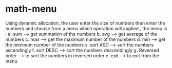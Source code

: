 # math-menu
Using dynamic allocation, the user enter the size of numbers then enter the numbers and choose from a menu which operation will applied , the menu is :
a. sum --> get summation of the numbers
b. avg --> get average of the numbers 
c. max --> get the maximum number of the numbers
d. min --> get the minimum number of the numbers 
s. sort ASC --> sort the numbers ascendingly 
f. sort DESC --> sort the numbers descendingly
g. Reversed order --> to sort the numbers in reversed order
e. exit --> to exit from the menu



